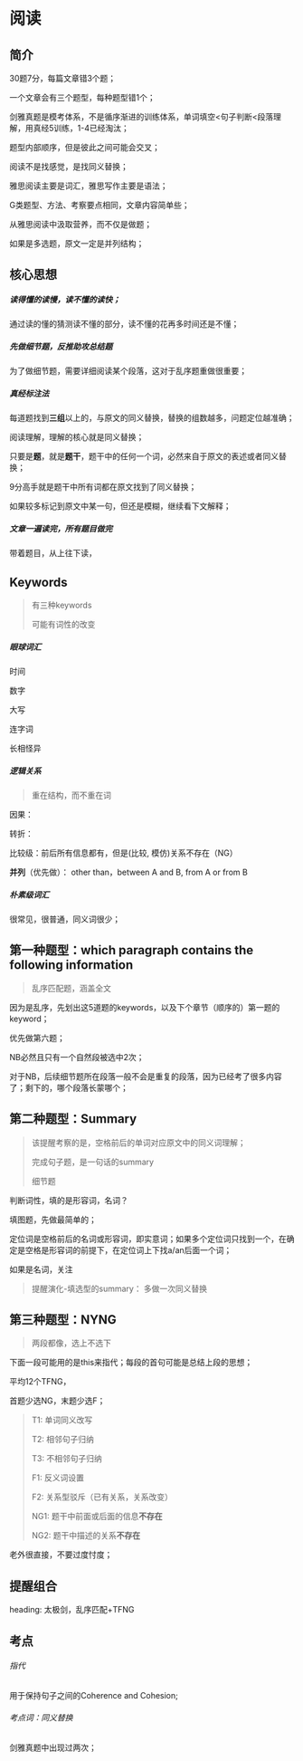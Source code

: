 # 阅读

## 简介

30题7分，每篇文章错3个题；

一个文章会有三个题型，每种题型错1个；

剑雅真题是模考体系，不是循序渐进的训练体系，单词填空<句子判断<段落理解，用真经5训练，1-4已经淘汰；

题型内部顺序，但是彼此之间可能会交叉；

阅读不是找感觉，是找同义替换；

雅思阅读主要是词汇，雅思写作主要是语法；

G类题型、方法、考察要点相同，文章内容简单些；

从雅思阅读中汲取营养，而不仅是做题；

如果是多选题，原文一定是并列结构；

## 核心思想

##### *读得懂的读慢，读不懂的读快；*

通过读的懂的猜测读不懂的部分，读不懂的花再多时间还是不懂；

##### *先做细节题*，反推助攻总结题

为了做细节题，需要详细阅读某个段落，这对于乱序题重做很重要；

##### *真经标注法*

每道题找到**三组**以上的，与原文的同义替换，替换的组数越多，问题定位越准确；

阅读理解，理解的核心就是同义替换；

只要是**题**，就是**题干**，题干中的任何一个词，必然来自于原文的表述或者同义替换；

9分高手就是题干中所有词都在原文找到了同义替换；

如果较多标记到原文中某一句，但还是模糊，继续看下文解释；

##### 文章一遍读完，所有题目做完

带着题目，从上往下读，

## Keywords

> 有三种keywords
>
> 可能有词性的改变

##### 眼球词汇

时间

数字

大写

连字词

长相怪异

##### 逻辑关系

> 重在结构，而不重在词

因果：

转折：

比较级：前后所有信息都有，但是(比较, 模仿)关系不存在（NG）

**并列**（优先做）： other than，between A and B, from A or from B

##### *朴素级词汇*

很常见，很普通，同义词很少；

## 第一种题型：which paragraph contains the following information

> 乱序匹配题，涵盖全文

因为是乱序，先划出这5道题的keywords，以及下个章节（顺序的）第一题的keyword；

优先做第六题；

NB必然且只有一个自然段被选中2次；

对于NB，后续细节题所在段落一般不会是重复的段落，因为已经考了很多内容了；剩下的，哪个段落长蒙哪个；

## 第二种题型：Summary

> 该提醒考察的是，空格前后的单词对应原文中的同义词理解；
>
> 完成句子题，是一句话的summary
>
> 细节题

判断词性，填的是形容词，名词？

填图题，先做最简单的；

定位词是空格前后的名词或形容词，即实意词；如果多个定位词只找到一个，在确定是空格是形容词的前提下，在定位词上下找a/an后面一个词；

如果是名词，关注

> 提醒演化-填选型的summary： 多做一次同义替换



## 第三种题型：NYNG

> 两段都像，选上不选下

下面一段可能用的是this来指代；每段的首句可能是总结上段的思想；

平均12个TFNG，

首题少选NG，末题少选F；

> T1: 单词同义改写
>
> T2: 相邻句子归纳
>
> T3: 不相邻句子归纳
>
> F1: 反义词设置
>
> F2: 关系型驳斥（已有关系，关系改变）
>
> NG1: 题干中前面或后面的信息**不存在**
>
> NG2: 题干中描述的关系**不存在**

老外很直接，不要过度忖度；

## 提醒组合

heading: 太极剑，乱序匹配+TFNG

## 考点

###### 指代

用于保持句子之间的Coherence and Cohesion;

###### 考点词：同义替换

剑雅真题中出现过两次；